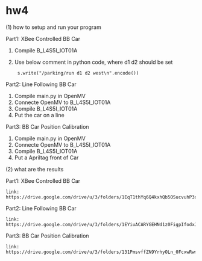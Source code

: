 # hw4
(1) how to setup and run your program

Part1: XBee Controlled BB Car
1. Compile B_L4S5I_IOT01A

2. Use below comment in python code, where d1 d2 should be set
        
        s.write("/parking/run d1 d2 west\n".encode())

Part2: Line Following BB Car
1. Compile main.py in OpenMV
2. Connecte OpenMV to B_L4S5I_IOT01A
3. Compile B_L4S5I_IOT01A
4. Put the car on a line

Part3: BB Car Position Calibration
1. Compile main.py in OpenMV
2. Connecte OpenMV to B_L4S5I_IOT01A
3. Compile B_L4S5I_IOT01A
4. Put a Apriltag front of Car

(2) what are the results

Part1: XBee Controlled BB Car

    link: https://drive.google.com/drive/u/3/folders/1EqT1thYq6Q4kxhQb5OSucvuhP3xHO8ED
Part2: Line Following BB Car

    link: https://drive.google.com/drive/u/3/folders/1EYiuACARYGEHNd1z0FigpIfodxJ37G8f
Part3: BB Car Position Calibration

    link: https://drive.google.com/drive/u/3/folders/131PmsvffZN9YrhyOLn_0FcxwRwmxQL0Z
